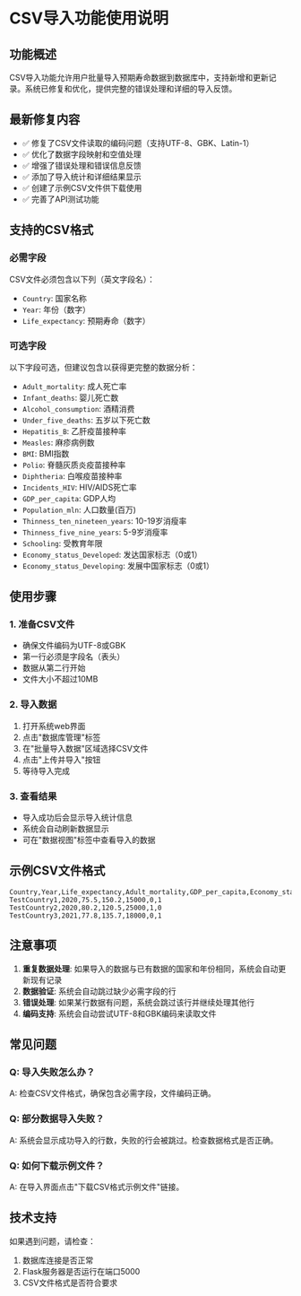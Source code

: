 # CSV导入功能使用说明

## 功能概述
CSV导入功能允许用户批量导入预期寿命数据到数据库中，支持新增和更新记录。系统已修复和优化，提供完整的错误处理和详细的导入反馈。

## 最新修复内容
- ✅ 修复了CSV文件读取的编码问题（支持UTF-8、GBK、Latin-1）
- ✅ 优化了数据字段映射和空值处理
- ✅ 增强了错误处理和错误信息反馈
- ✅ 添加了导入统计和详细结果显示
- ✅ 创建了示例CSV文件供下载使用
- ✅ 完善了API测试功能

## 支持的CSV格式

### 必需字段
CSV文件必须包含以下列（英文字段名）：
- `Country`: 国家名称
- `Year`: 年份（数字）
- `Life_expectancy`: 预期寿命（数字）

### 可选字段
以下字段可选，但建议包含以获得更完整的数据分析：
- `Adult_mortality`: 成人死亡率
- `Infant_deaths`: 婴儿死亡数
- `Alcohol_consumption`: 酒精消费
- `Under_five_deaths`: 五岁以下死亡数
- `Hepatitis_B`: 乙肝疫苗接种率
- `Measles`: 麻疹病例数
- `BMI`: BMI指数
- `Polio`: 脊髓灰质炎疫苗接种率
- `Diphtheria`: 白喉疫苗接种率
- `Incidents_HIV`: HIV/AIDS死亡率
- `GDP_per_capita`: GDP人均
- `Population_mln`: 人口数量(百万)
- `Thinness_ten_nineteen_years`: 10-19岁消瘦率
- `Thinness_five_nine_years`: 5-9岁消瘦率
- `Schooling`: 受教育年限
- `Economy_status_Developed`: 发达国家标志（0或1）
- `Economy_status_Developing`: 发展中国家标志（0或1）

## 使用步骤

### 1. 准备CSV文件
- 确保文件编码为UTF-8或GBK
- 第一行必须是字段名（表头）
- 数据从第二行开始
- 文件大小不超过10MB

### 2. 导入数据
1. 打开系统web界面
2. 点击"数据库管理"标签
3. 在"批量导入数据"区域选择CSV文件
4. 点击"上传并导入"按钮
5. 等待导入完成

### 3. 查看结果
- 导入成功后会显示导入统计信息
- 系统会自动刷新数据显示
- 可在"数据视图"标签中查看导入的数据

## 示例CSV文件格式

```csv
Country,Year,Life_expectancy,Adult_mortality,GDP_per_capita,Economy_status_Developed,Economy_status_Developing
TestCountry1,2020,75.5,150.2,15000,0,1
TestCountry2,2020,80.2,120.5,25000,1,0
TestCountry3,2021,77.8,135.7,18000,0,1
```

## 注意事项

1. **重复数据处理**: 如果导入的数据与已有数据的国家和年份相同，系统会自动更新现有记录
2. **数据验证**: 系统会自动跳过缺少必需字段的行
3. **错误处理**: 如果某行数据有问题，系统会跳过该行并继续处理其他行
4. **编码支持**: 系统会自动尝试UTF-8和GBK编码来读取文件

## 常见问题

### Q: 导入失败怎么办？
A: 检查CSV文件格式，确保包含必需字段，文件编码正确。

### Q: 部分数据导入失败？
A: 系统会显示成功导入的行数，失败的行会被跳过。检查数据格式是否正确。

### Q: 如何下载示例文件？
A: 在导入界面点击"下载CSV格式示例文件"链接。

## 技术支持
如果遇到问题，请检查：
1. 数据库连接是否正常
2. Flask服务器是否运行在端口5000
3. CSV文件格式是否符合要求
